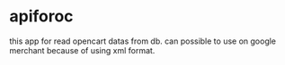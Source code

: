 # apiforoc
this app for read opencart datas from db.
can possible to use on google merchant because of using xml format.

